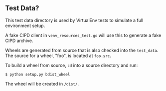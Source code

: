 ## Test Data?

This test data directory is used by VirtualEnv tests to simulate a full
environment setup.

A fake CIPD client in `venv_resources_test.go` will use this to generate a fake
CIPD archive.

Wheels are generated from source that is also checked into the `test_data`. The
source for a wheel, "foo", is located at `foo.src`.

To build a wheel from source, `cd` into a source directory and run:

    $ python setup.py bdist_wheel

The wheel will be created in `/dist/`.
